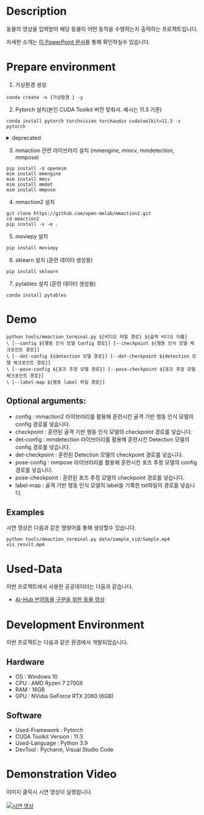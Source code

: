 # Description

동물의 영상을 입력받아 해당 동물이 어떤 동작을 수행하는지 출력하는 프로젝트입니다.

자세한 소개는 [이 PowerPoint 문서](https://docs.google.com/presentation/d/1Fb6dci7JGdTulolco9j_GbpclSZF51zDmwvvkpEzXoU/edit?usp=sharing)를 통해 확인하실수 있습니다.

# Prepare environment

1. 가상환경 생성
```
conda create -n {가상환경 } -y
```

2. Pytorch 설치(본인 CUDA Toolkit 버전 맞춰서. 예시는 11.3 기준)
```
conda install pytorch torchvision torchaudio cudatoolkit=11.3 -c pytorch
```

<details>
<summary>deprecated</summary>

<!-- summary 아래 한칸 공백 두어야함 -->
## 이전 버전에서의 mm라이브러리 설치 과정

3. mmcv-full 설치
```
pip install -U openmim
mim install mmcv-full
```

4. mmdetection 설치
```
git clone https://github.com/open-mmlab/mmdetection.git
cd mmdetection
pip install -v -e .
cd ..
```


5. mmpose 설치
```
git clone https://github.com/open-mmlab/mmpose.git
cd mmpose
pip install -r requirements.txt
pip install -v -e .
cd ..
```


6. mmaction2 설치
```
git clone https://github.com/open-mmlab/mmaction2.git
cd mmaction2
pip install -r requirements/build.txt
pip install -v -e .
cd ..
```
</details>

3. mmaction 관련 라이브러리 설치 (mmengine, mmcv, mmdetection, mmpose)

```
pip install -U openmim
mim install mmengine
mim install mmcv
mim install mmdet
mim install mmpose
```

4. mmaction2 설치

```
git clone https://github.com/open-mmlab/mmaction2.git
cd mmaction2
pip install -v -e .
```
  

5. moviepy 설치 
```
pip install moviepy
```

6. sklearn 설치 (훈련 데이터 생성용)
```
pip install sklearn
```

7. pytables 설치 (훈련 데이터 생성용)
```
conda install pytables
```

# Demo

```
python tools/mmaction_terminal.py ${비디오 파일 경로} ${출력 비디오 이름}
\ [--config ${행동 인식 모델 Config 경로}] [--checkpoint ${행동 인식 모델 체크포인트 경로}] 
\ [--det-config ${detection 모델 경로}] [--det-checkpoint ${detection 모델 체크포인트 경로}] 
\ [--pose-config ${포즈 추정 모델 경로}] [--pose-checkpoint ${포즈 추정 모델 체크포인트 경로}] 
\ [--label-map ${행동 label 파일 경로}]
```
## Optional arguments:

* config : mmaction2 라이브러리를 활용해 훈련시킨 골격 기반 행동 인식 모델의 config 경로를 넣습니다.
* checkpoint : 훈련된 골격 기반 행동 인식 모델의 checkpoint 경로를 넣습니다.
* det-config : mmdetection 라이브러리를 활용해 훈련시킨 Detection 모델의 config 경로를 넣습니다.
* det-checkpoint : 훈련된 Detection 모델의 checkpoint 경로를 넣습니다.
* pose-config : mmpose 라이브러리를 활용해 훈련시킨 포즈 추정 모델의 config 경로를 넣습니다.
* pose-checkpoint : 훈련된 포즈 추정 모델의 checkpoint 경로를 넣습니다.
* label-map : 골격 기반 행동 인식 모델의 label을 기록한 txt파일의 경로를 넣습니다.

## Examples

시연 영상은 다음과 같은 명령어를 통해 생성할수 있습니다.

```
python tools/mmaction_terminal.py data/sample_vid/Sample.mp4 vis_result.mp4
```


# Used-Data

이번 프로젝트에서 사용한 공공데이터는 다음과 같습니다.

* [AI-Hub 반려동물 구분을 위한 동물 영상](https://aihub.or.kr/aihubdata/data/view.do?currMenu=115&topMenu=100&dataSetSn=59)

# Development Environment

이번 프로젝트는 다음과 같은 환경에서 개발되었습니다.

## Hardware 

* OS : Windows 10
* CPU : AMD Ryzen 7 2700X
* RAM : 16GB
* GPU : NVidia GeForce RTX 2060 (6GB)

## Software

* Used-Framework : Pytorch 
* CUDA Toolkit Version : 11.3
* Used-Language : Python 3.9
* DevTool : Pycharm, Visual Studio Code

# Demonstration Video

이미지 클릭시 시연 영상이 실행됩니다.
<br><br>
[![시연 영상](http://img.youtube.com/vi/FJJz9_eXonQ/0.jpg)](https://youtu.be/FJJz9_eXonQ)

